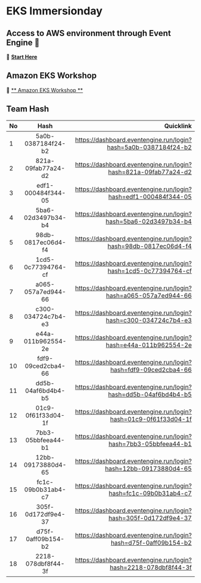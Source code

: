 # EKS Immersionday

## Access to AWS environment through Event Engine 🏁
🔗 [**Start Here**](https://dashboard.eventengine.run/login)


## Amazon EKS Workshop
🔗 [** Amazon EKS Workshop **](https://www.eksworkshop.com/010_introduction/)

## Team Hash

| No | Hash | Quicklink |
| :---         |     :---:      |          ---: |
| 1   | 5a0b-0387184f24-b2    | https://dashboard.eventengine.run/login?hash=5a0b-0387184f24-b2   |
| 2     | 821a-09fab77a24-d2       | https://dashboard.eventengine.run/login?hash=821a-09fab77a24-d2     |
| 3     | edf1-000484f344-05       | https://dashboard.eventengine.run/login?hash=edf1-000484f344-05     |
| 4     | 5ba6-02d3497b34-b4       | https://dashboard.eventengine.run/login?hash=5ba6-02d3497b34-b4     |
| 5     | 98db-0817ec06d4-f4       | https://dashboard.eventengine.run/login?hash=98db-0817ec06d4-f4     |
| 6     | 1cd5-0c77394764-cf       | https://dashboard.eventengine.run/login?hash=1cd5-0c77394764-cf     |
| 7     | a065-057a7ed944-66       | https://dashboard.eventengine.run/login?hash=a065-057a7ed944-66     |
| 8     | c300-034724c7b4-e3       | https://dashboard.eventengine.run/login?hash=c300-034724c7b4-e3     |
| 9     | e44a-011b962554-2e       | https://dashboard.eventengine.run/login?hash=e44a-011b962554-2e     |
| 10     | fdf9-09ced2cba4-66       | https://dashboard.eventengine.run/login?hash=fdf9-09ced2cba4-66     |
| 11     | dd5b-04af6bd4b4-b5       | https://dashboard.eventengine.run/login?hash=dd5b-04af6bd4b4-b5     |
| 12     | 01c9-0f61f33d04-1f       | https://dashboard.eventengine.run/login?hash=01c9-0f61f33d04-1f     |
| 13     | 7bb3-05bbfeea44-b1       | https://dashboard.eventengine.run/login?hash=7bb3-05bbfeea44-b1     |
| 14     | 12bb-09173880d4-65       | https://dashboard.eventengine.run/login?hash=12bb-09173880d4-65     |
| 15     | fc1c-09b0b31ab4-c7       | https://dashboard.eventengine.run/login?hash=fc1c-09b0b31ab4-c7     |
| 16     | 305f-0d172df9e4-37       | https://dashboard.eventengine.run/login?hash=305f-0d172df9e4-37     |
| 17     | d75f-0aff09b154-b2       | https://dashboard.eventengine.run/login?hash=d75f-0aff09b154-b2     |
| 18     | 2218-078dbf8f44-3f       | https://dashboard.eventengine.run/login?hash=2218-078dbf8f44-3f     |



<!--

Today's Focused Workshop: 

🔗 [** Deploy **](https://www.eksworkshop.com/beginner/050_deploy/)

🔗 [** Helm **](https://www.eksworkshop.com/beginner/060_helm/)

🔗 [** Scaling **](https://www.eksworkshop.com/beginner/080_scaling/)

🔗 [** X-ray **](https://www.eksworkshop.com/intermediate/245_x-ray/)

🔗 [** Container Insight **](https://www.eksworkshop.com/intermediate/250_cloudwatch_container_insights/)

🔗 [** App mesh **](https://www.eksworkshop.com/intermediate/330_app_mesh/)

🔗 [** EKS Upgrades **](https://www.eksworkshop.com/intermediate/320_eks_upgrades/)

-->
